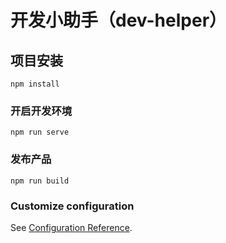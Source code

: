 # 开发小助手（dev-helper）

## 项目安装
```
npm install
```

### 开启开发环境
```
npm run serve
```

### 发布产品
```
npm run build
```

### Customize configuration
See [Configuration Reference](https://cli.vuejs.org/config/).
